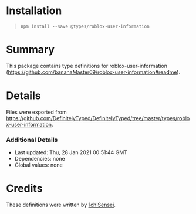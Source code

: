 # Installation
> `npm install --save @types/roblox-user-information`

# Summary
This package contains type definitions for roblox-user-information (https://github.com/bananaMaster69/roblox-user-information#readme).

# Details
Files were exported from https://github.com/DefinitelyTyped/DefinitelyTyped/tree/master/types/roblox-user-information.

### Additional Details
 * Last updated: Thu, 28 Jan 2021 00:51:44 GMT
 * Dependencies: none
 * Global values: none

# Credits
These definitions were written by [1chiSensei](https://github.com/1chiSensei).
